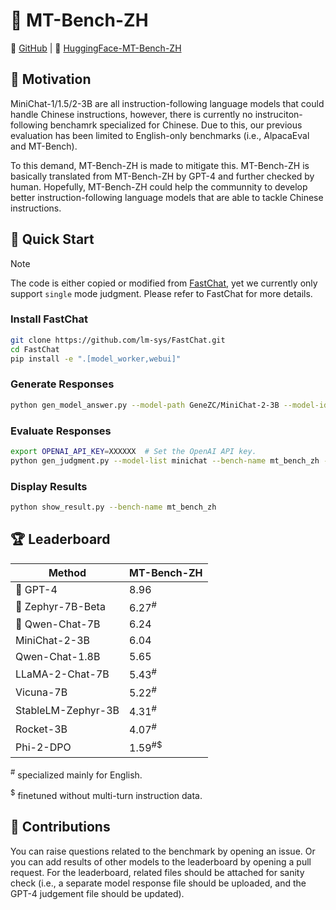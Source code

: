 
# 💬 MT-Bench-ZH

👻 [GitHub](https://github.com/GeneZC/MiniMA/tree/main/mt_bench_zh) | 🤗 [HuggingFace-MT-Bench-ZH](https://huggingface.co/datasets/GeneZC/MT-Bench-ZH)

## 🎯 Motivation

MiniChat-1/1.5/2-3B are all instruction-following language models that could handle Chinese instructions, however, there is currently no instruciton-following benchamrk specialized for Chinese. Due to this, our previous evaluation has been limited to English-only benchmarks (i.e., AlpacaEval and MT-Bench). 

To this demand, MT-Bench-ZH is made to mitigate this. MT-Bench-ZH is basically translated from MT-Bench-ZH by GPT-4 and further checked by human. Hopefully, MT-Bench-ZH could help the communnity to develop better instruction-following language models that are able to tackle Chinese instructions.

## 🚀 Quick Start

> [!NOTE]  
> The code is either copied or modified from [FastChat](https://github.com/lm-sys/FastChat/tree/main/fastchat/llm_judge), yet we currently only support `single` mode judgment.
> Please refer to FastChat for more details.

### Install FastChat

```bash
git clone https://github.com/lm-sys/FastChat.git
cd FastChat
pip install -e ".[model_worker,webui]"
```

### Generate Responses 

```bash
python gen_model_answer.py --model-path GeneZC/MiniChat-2-3B --model-id minichat --bench-name mt_bench_zh --max-new-token 1536
```

### Evaluate Responses

```bash
export OPENAI_API_KEY=XXXXXX  # Set the OpenAI API key.
python gen_judgment.py --model-list minichat --bench-name mt_bench_zh --judge-file data/judge_prompts_zh.jsonl --parallel 4
```

### Display Results

```bash
python show_result.py --bench-name mt_bench_zh
```

## 🏆 Leaderboard

|Method|MT-Bench-ZH|
|--|--|
|🥇 GPT-4|8.96|
|🥈 Zephyr-7B-Beta|6.27<sup>#</sup>|
|🥉 Qwen-Chat-7B|6.24|
|MiniChat-2-3B|6.04|
|Qwen-Chat-1.8B|5.65|
|LLaMA-2-Chat-7B|5.43<sup>#</sup>|
|Vicuna-7B|5.22<sup>#</sup>|
|StableLM-Zephyr-3B|4.31<sup>#</sup>|
|Rocket-3B|4.07<sup>#</sup>|
|Phi-2-DPO|1.59<sup>#</sup><sup>$</sup>|

<sup>#</sup> specialized mainly for English.

<sup>$</sup> finetuned without multi-turn instruction data.

## 🙌 Contributions

You can raise questions related to the benchmark by opening an issue. Or you can add results of other models to the leaderboard by opening a pull request. For the leaderboard, related files should be attached for sanity check (i.e., a separate model response file should be uploaded, and the GPT-4 judgement file should be updated).
